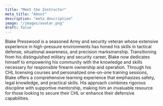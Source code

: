 ```yaml
---
title: "Meet the Instructor"
meta_title: "About"
description: "meta description"
image: "/images/avatar.png"
draft: false
---
```


Blake Presswood is a seasoned Army and security veteran whose extensive experience in high-pressure environments has honed his skills in tactical defense, situational awareness, and precision marksmanship. Transitioning from his distinguished military and security career, Blake now dedicates himself to empowering his community with the knowledge and skills necessary for responsible firearm ownership and operation. Through his CHL licensing courses and personalized one-on-one training sessions, Blake offers a comprehensive learning experience that emphasizes safety, legal knowledge, and practical skills. His approach combines rigorous discipline with supportive mentorship, making him an invaluable resource for those looking to secure their CHL or enhance their defensive capabilities.
